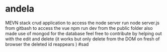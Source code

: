 # andela
MEVN stack crud application
to access the node server run node server.js from gitbash
to access the vue npm run dev from the public folder
also made use of mongod for the database
 feel free to contribute by helping out with the edit and delete (it works but only delete from the DOM on fresh of browser the deleted id reappears ) #sad
 
